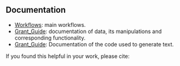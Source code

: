 ## Documentation

- [Workflows](Grant_Guide/main.md): main workflows.
- [Grant_Guide](Grant_Guide/data.md): documentation of data, its manipulations and corresponding functionality.
- [Grant_Guide](Grant_Guide/generate.md): Documentation of the code used to generate text.
 
If you found this helpful in your work, please cite:



